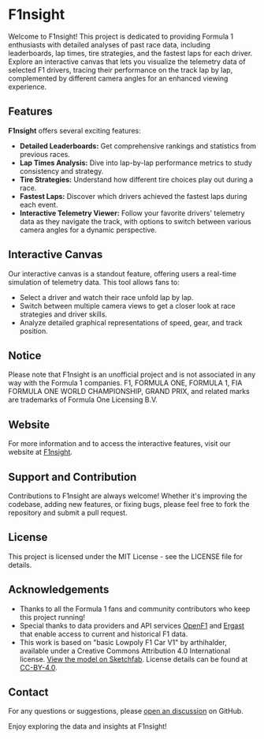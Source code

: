 # F1nsight

Welcome to F1nsight! This project is dedicated to providing Formula 1 enthusiasts with detailed analyses of past race data, including leaderboards, lap times, tire strategies, and the fastest laps for each driver. Explore an interactive canvas that lets you visualize the telemetry data of selected F1 drivers, tracing their performance on the track lap by lap, complemented by different camera angles for an enhanced viewing experience.

## Features

**F1nsight** offers several exciting features:

- **Detailed Leaderboards:** Get comprehensive rankings and statistics from previous races.
- **Lap Times Analysis:** Dive into lap-by-lap performance metrics to study consistency and strategy.
- **Tire Strategies:** Understand how different tire choices play out during a race.
- **Fastest Laps:** Discover which drivers achieved the fastest laps during each event.
- **Interactive Telemetry Viewer:** Follow your favorite drivers' telemetry data as they navigate the track, with options to switch between various camera angles for a dynamic perspective.

## Interactive Canvas

Our interactive canvas is a standout feature, offering users a real-time simulation of telemetry data. This tool allows fans to:

- Select a driver and watch their race unfold lap by lap.
- Switch between multiple camera views to get a closer look at race strategies and driver skills.
- Analyze detailed graphical representations of speed, gear, and track position.

## Notice

Please note that F1nsight is an unofficial project and is not associated in any way with the Formula 1 companies. F1, FORMULA ONE, FORMULA 1, FIA FORMULA ONE WORLD CHAMPIONSHIP, GRAND PRIX, and related marks are trademarks of Formula One Licensing B.V.

## Website

For more information and to access the interactive features, visit our website at [F1nsight](https://f1nsight.com/).

## Support and Contribution

Contributions to F1nsight are always welcome! Whether it's improving the codebase, adding new features, or fixing bugs, please feel free to fork the repository and submit a pull request.

## License

This project is licensed under the MIT License - see the LICENSE file for details.

## Acknowledgements

- Thanks to all the Formula 1 fans and community contributors who keep this project running!
- Special thanks to data providers and API services [OpenF1](https://openf1.org/) and [Ergast](http://ergast.com/mrd/) that enable access to current and historical F1 data.
- This work is based on "basic Lowpoly F1 Car V1" by arthihalder, available under a Creative Commons Attribution 4.0 International license. [View the model on Sketchfab](https://sketchfab.com/3d-models/basic-lowpoly-f1-car-v1-b4c6a1cfe0154f4d86b39ff3b7f955a1). License details can be found at [CC-BY-4.0](http://creativecommons.org/licenses/by/4.0/).

## Contact

For any questions or suggestions, please [open an discussion](https://github.com/adityakotha03/F1nsight/discussions) on GitHub.

Enjoy exploring the data and insights at F1nsight!
